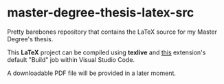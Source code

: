 # master-degree-thesis-latex-src
Pretty barebones repository that contains the LaTeX source for my Master Degree's thesis. 

This **LaTeX** project can be compiled using **texlive** and [this](https://marketplace.visualstudio.com/items?itemName=James-Yu.latex-workshop) extension's 
default "Build" job within Visual Studio Code.

A downloadable PDF file will be provided in a later moment.
